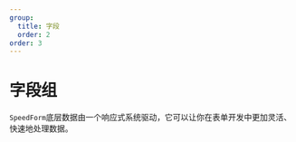 ```yaml
---
group:
  title: 字段
  order: 2
order: 3
---
```


# 字段组 

`SpeedForm`底层数据由一个响应式系统驱动，它可以让你在表单开发中更加灵活、快速地处理数据。

